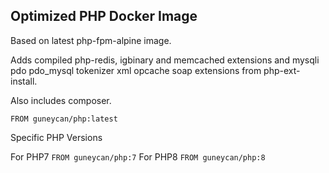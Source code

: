 ## Optimized PHP Docker Image

Based on latest php-fpm-alpine image.

Adds compiled php-redis, igbinary and memcached extensions and mysqli pdo pdo_mysql tokenizer xml opcache soap extensions from php-ext-install.

Also includes composer.



```
FROM guneycan/php:latest
```


Specific PHP Versions

For PHP7 `FROM guneycan/php:7`
For PHP8 `FROM guneycan/php:8`
